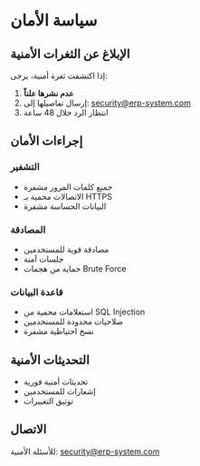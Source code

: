# سياسة الأمان

## الإبلاغ عن الثغرات الأمنية

إذا اكتشفت ثغرة أمنية، يرجى:

1. **عدم نشرها علناً**
2. إرسال تفاصيلها إلى: security@erp-system.com
3. انتظار الرد خلال 48 ساعة

## إجراءات الأمان

### التشفير
- جميع كلمات المرور مشفرة
- الاتصالات محمية بـ HTTPS
- البيانات الحساسة مشفرة

### المصادقة
- مصادقة قوية للمستخدمين
- جلسات آمنة
- حماية من هجمات Brute Force

### قاعدة البيانات
- استعلامات محمية من SQL Injection
- صلاحيات محدودة للمستخدمين
- نسخ احتياطية مشفرة

## التحديثات الأمنية

- تحديثات أمنية فورية
- إشعارات للمستخدمين
- توثيق التغييرات

## الاتصال

للأسئلة الأمنية: security@erp-system.com